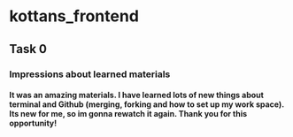 # kottans_frontend

## Task 0
### Impressions about learned materials
#### It was an amazing materials. I have learned lots of new things about terminal and Github (merging, forking and how to set up my work space). Its new for me, so im gonna rewatch it again. Thank you for this opportunity!
